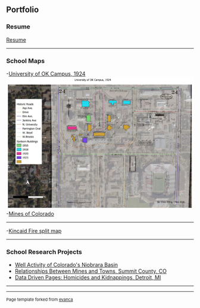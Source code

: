 ## Portfolio

### Resume
[Resume](pdf/Resume.pdf)


---

### School Maps 

-[University of OK Campus, 1924](pdf/Lab_9_Map_2.pdf)  
<img src="images/Lab_9_Map_2.jpg?raw=true"/>
-[Mines of Colorado](https://arcg.is/1zmqWS0)

---
-[Kincaid Fire split map](https://crilling86.users.earthengine.app/view/kincade-fire)

---


### School Research Projects

- [Well Activity of Colorado's Niobrara Basin](pdf/Nio_Basin.pdf)
- [Relationships Between Mines and Towns, Summit County, CO](pdf/Relationships.pdf)
- [Data Driven Pages: Homicides and Kidnappings, Detroit, MI](pdf/Lab_10.pdf)

---




---
<p style="font-size:11px">Page template forked from <a href="https://github.com/evanca/quick-portfolio">evanca</a></p>
<!-- Remove above link if you don't want to attibute -->
